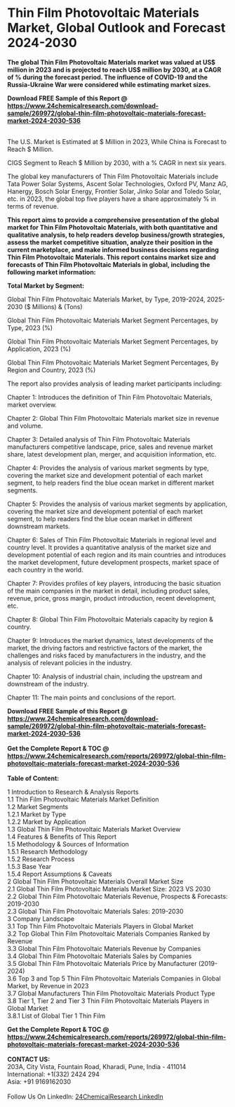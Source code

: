 <h1>Thin Film Photovoltaic Materials Market, Global Outlook and Forecast 2024-2030</h1><p><strong>The global Thin Film Photovoltaic Materials market was valued at US$ million in 2023 and is projected to reach US$ million by 2030, at a CAGR of % during the forecast period. The influence of COVID-19 and the Russia-Ukraine War were considered while estimating market sizes.</strong></p><p>
</p><p></p><div><b>Download FREE Sample of this Report @ 
            <a href="https://www.24chemicalresearch.com/download-sample/269972/global-thin-film-photovoltaic-materials-forecast-market-2024-2030-536">
            https://www.24chemicalresearch.com/download-sample/269972/global-thin-film-photovoltaic-materials-forecast-market-2024-2030-536</a></b></div><br><p>
The U.S. Market is Estimated at $ Million in 2023, While China is Forecast to Reach $ Million.</p><p>
CIGS Segment to Reach $ Million by 2030, with a % CAGR in next six years.</p><p>
The global key manufacturers of Thin Film Photovoltaic Materials include Tata Power Solar Systems, Ascent Solar Technologies, Oxford PV, Manz AG, Hanergy, Bosch Solar Energy, Frontier Solar, Jinko Solar and Toledo Solar, etc. in 2023, the global top five players have a share approximately % in terms of revenue.</p><p>
<strong>This report aims to provide a comprehensive presentation of the global market for Thin Film Photovoltaic Materials, with both quantitative and qualitative analysis, to help readers develop business/growth strategies, assess the market competitive situation, analyze their position in the current marketplace, and make informed business decisions regarding Thin Film Photovoltaic Materials. This report contains market size and forecasts of Thin Film Photovoltaic Materials in global, including the following market information:</strong></p><p>
</p><p>
<strong>Total Market by Segment:</strong></p><p>
Global Thin Film Photovoltaic Materials Market, by Type, 2019-2024, 2025-2030 ($ Millions) &amp; (Tons)</p><p>
Global Thin Film Photovoltaic Materials Market Segment Percentages, by Type, 2023 (%)</p><p>
</p><p>
Global Thin Film Photovoltaic Materials Market Segment Percentages, by Application, 2023 (%)</p><p>
</p><p>
Global Thin Film Photovoltaic Materials Market Segment Percentages, By Region and Country, 2023 (%)</p><p>
</p><p>
The report also provides analysis of leading market participants including:</p><p>
</p><p>
</p><p>
Chapter 1: Introduces the definition of Thin Film Photovoltaic Materials, market overview.</p><p>
Chapter 2: Global Thin Film Photovoltaic Materials market size in revenue and volume.</p><p>
Chapter 3: Detailed analysis of Thin Film Photovoltaic Materials manufacturers competitive landscape, price, sales and revenue market share, latest development plan, merger, and acquisition information, etc.</p><p>
Chapter 4: Provides the analysis of various market segments by type, covering the market size and development potential of each market segment, to help readers find the blue ocean market in different market segments.</p><p>
Chapter 5: Provides the analysis of various market segments by application, covering the market size and development potential of each market segment, to help readers find the blue ocean market in different downstream markets.</p><p>
Chapter 6: Sales of Thin Film Photovoltaic Materials in regional level and country level. It provides a quantitative analysis of the market size and development potential of each region and its main countries and introduces the market development, future development prospects, market space of each country in the world.</p><p>
Chapter 7: Provides profiles of key players, introducing the basic situation of the main companies in the market in detail, including product sales, revenue, price, gross margin, product introduction, recent development, etc.</p><p>
Chapter 8: Global Thin Film Photovoltaic Materials capacity by region &amp; country.</p><p>
Chapter 9: Introduces the market dynamics, latest developments of the market, the driving factors and restrictive factors of the market, the challenges and risks faced by manufacturers in the industry, and the analysis of relevant policies in the industry.</p><p>
Chapter 10: Analysis of industrial chain, including the upstream and downstream of the industry.</p><p>
Chapter 11: The main points and conclusions of the report.</p><div><b>Download FREE Sample of this Report @ 
            <a href="https://www.24chemicalresearch.com/download-sample/269972/global-thin-film-photovoltaic-materials-forecast-market-2024-2030-536">
            https://www.24chemicalresearch.com/download-sample/269972/global-thin-film-photovoltaic-materials-forecast-market-2024-2030-536</a></b></div><br><div><b>Get the Complete Report & TOC @ 
            <a href="https://www.24chemicalresearch.com/reports/269972/global-thin-film-photovoltaic-materials-forecast-market-2024-2030-536">
            https://www.24chemicalresearch.com/reports/269972/global-thin-film-photovoltaic-materials-forecast-market-2024-2030-536</a></b></div><br>
            <b>Table of Content:</b><p>1 Introduction to Research & Analysis Reports<br />
    1.1 Thin Film Photovoltaic Materials Market Definition<br />
    1.2 Market Segments<br />
        1.2.1 Market by Type<br />
        1.2.2 Market by Application<br />
    1.3 Global Thin Film Photovoltaic Materials Market Overview<br />
    1.4 Features & Benefits of This Report<br />
    1.5 Methodology & Sources of Information<br />
        1.5.1 Research Methodology<br />
        1.5.2 Research Process<br />
        1.5.3 Base Year<br />
        1.5.4 Report Assumptions & Caveats<br />
2 Global Thin Film Photovoltaic Materials Overall Market Size<br />
    2.1 Global Thin Film Photovoltaic Materials Market Size: 2023 VS 2030<br />
    2.2 Global Thin Film Photovoltaic Materials Revenue, Prospects & Forecasts: 2019-2030<br />
    2.3 Global Thin Film Photovoltaic Materials Sales: 2019-2030<br />
3 Company Landscape<br />
    3.1 Top Thin Film Photovoltaic Materials Players in Global Market<br />
    3.2 Top Global Thin Film Photovoltaic Materials Companies Ranked by Revenue<br />
    3.3 Global Thin Film Photovoltaic Materials Revenue by Companies<br />
    3.4 Global Thin Film Photovoltaic Materials Sales by Companies<br />
    3.5 Global Thin Film Photovoltaic Materials Price by Manufacturer (2019-2024)<br />
    3.6 Top 3 and Top 5 Thin Film Photovoltaic Materials Companies in Global Market, by Revenue in 2023<br />
    3.7 Global Manufacturers Thin Film Photovoltaic Materials Product Type<br />
    3.8 Tier 1, Tier 2 and Tier 3 Thin Film Photovoltaic Materials Players in Global Market<br />
        3.8.1 List of Global Tier 1 Thin Film </p><div><b>Get the Complete Report & TOC @ 
            <a href="https://www.24chemicalresearch.com/reports/269972/global-thin-film-photovoltaic-materials-forecast-market-2024-2030-536">
            https://www.24chemicalresearch.com/reports/269972/global-thin-film-photovoltaic-materials-forecast-market-2024-2030-536</a></b></div><br><b>CONTACT US:</b><br>
            203A, City Vista, Fountain Road, Kharadi, Pune, India - 411014<br>
            International: +1(332) 2424 294<br>
            Asia: +91 9169162030 <br><br>
            Follow Us On LinkedIn: <a href="https://www.linkedin.com/company/24chemicalresearch/">24ChemicalResearch LinkedIn</a>